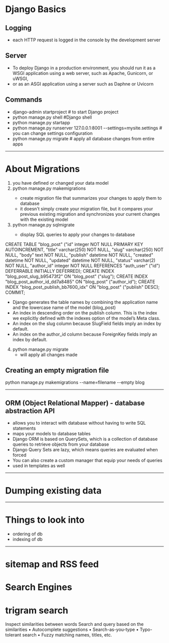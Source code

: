 
# Django Basics
## Logging
- each HTTP request is logged in the console by the development server

## Server
- To deploy Django in a production environment, you should run it as a WSGI application using a web server, such as Apache, Gunicorn, or uWSGI,
- or as an ASGI application using a server such as Daphne or Uvicorn

## Commands
- django-admin startproject <project name> # to start Django project
- python manage.py shell #Django shell
- python manage.py startapp <appname>
- python manage.py runserver 127.0.0.1:8001 --settings=mysite.settings # you can change settings configuration
- python manage.py migrate # apply all database changes from entire apps


------------------------------------------------------------------------------------------
# About Migrations

1. you have defined or changed your data model 
2. python manage.py makemigrations <appname> 
    - create migration file that summarizes your changes to apply them to database
   - it doesn't simply create your migration file, but it compares your previous existing migration and synchronizes your current changes with the existing model
3. python manage.py sqlmigrate <appname> <migration id>
   - display SQL queries to apply your changes to database

CREATE TABLE "blog_post" ("id" integer NOT NULL PRIMARY KEY AUTOINCREMENT, 
            "title" varchar(250) NOT NULL, "slug" varchar(250) NOT NULL, 
            "body" text NOT NULL, "publish" datetime NOT NULL, "created" datetime NOT NULL, 
            "updated" datetime NOT NULL, "status" varchar(2) NOT NULL, 
            "author_id" integer NOT NULL REFERENCES "auth_user" ("id") DEFERRABLE INITIALLY DEFERRED);
CREATE INDEX "blog_post_slug_b95473f2" ON "blog_post" ("slug");
CREATE INDEX "blog_post_author_id_dd7a8485" ON "blog_post" ("author_id");
CREATE INDEX "blog_post_publish_bb7600_idx" ON "blog_post" ("publish" DESC);
COMMIT;

- Django generates the table names by combining the application name and the lowercase name of the model (blog_post)
- An index in descending order on the publish column. This is the index we explicitly defined with the indexes option of the model’s Meta class.
- An index on the slug column because SlugField fields imply an index by default.
- An index on the author_id column because ForeignKey fields imply an index by default.

4. python manage.py migrate
   - will apply all changes made

## Creating an empty migration file
python manage.py makemigrations --name=filename --empty blog

------------------------------------------------------------------------------------------
##  ORM (Object Relational Mapper) - database abstraction API
- allows you to interact with database without having to write SQL statements
- maps your models to database tables
- Django ORM is based on QuerySets, which is a collection of database queries to retrieve objects from your database
- Django Query Sets are lazy, which means queries are evaluated when forced
- You can also create a custom manager that equip your needs of queries
- used in templates as well

------------------------------------------------------------------------------------------
# Dumping existing data


------------------------------------------------------------------------------------------
# Things to look into
- ordering of db
- indexing of db

------------------------------------------------------------------------------------------
# sitemap and RSS feed


# Search Engines

# trigram search
Inspect similarities between words
Search and query based on the similarities
	•	Autocomplete suggestions
	•	Search-as-you-type
	•	Typo-tolerant search
	•	Fuzzy matching names, titles, etc.